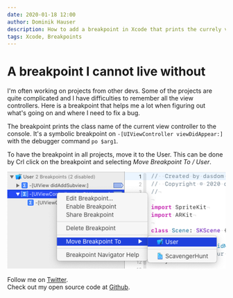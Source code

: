 ```yaml
---
date: 2020-01-18 12:00
author: Dominik Hauser
description: How to add a breakpoint in Xcode that prints the currely visible view controller to the console.
tags: Xcode, Breakpoints
---
```


# A breakpoint I cannot live without

I'm often working on projects from other devs.
Some of the projects are quite complicated and I have difficulties to remember all the view controllers.
Here is a breakpoint that helps me a lot when figuring out what's going on and where I need to fix a bug.

The breakpoint prints the class name of the current view controller to the console.
It's a symbolic breakpoint on `-[UIViewController viewDidAppear:]` with the debugger command `po $arg1`.

To have the breakpoint in all projects, move it to the User.
This can be done by Crl click on the breakpoint and selecting *Move Breakpoint To / User*.

![](../../assets/2020-01-18/move_breakpoint_to_user.png)

Follow me on [Twitter](https://twitter.com/dasdom).   
Check out my open source code at [Github](https://github.com/dasdom).
